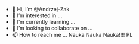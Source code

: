 - 👋 Hi, I’m @Andrzej-Zak
- 👀 I’m interested in ...
- 🌱 I’m currently learning ...
- 💞️ I’m looking to collaborate on ...
- 📫 How to reach me ...
Nauka Nauka Nauka!!!! PL
<!---
Andrzej-Zak/Andrzej-Zak is a ✨ special ✨ repository because its `README.md` (this file) appears on your GitHub profile.
You can click the Preview link to take a look at your changes.
--->

